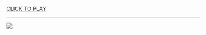 
<a href="https://premium76.site?title=911_games_unblocked&ref=13M">CLICK TO PLAY</a></h3>
<hr>

<a href="https://premium76.site?title=911_games_unblocked&ref=13M"><img src="https://clearcache.store/games.png"></a>


